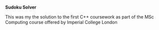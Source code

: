 **Sudoku Solver**

This was my the solution to the first C++ coursework as part of the MSc Computing course offered by Imperial College London
